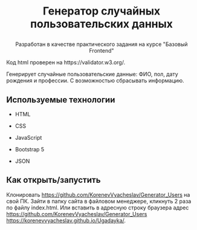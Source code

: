 # <p align='center'>Генератор случайных пользовательских данных</p>

<p align='center'>Разработан в качестве практического задания на курсе "Базовый Frontend"</p>

<p> Код html проверен на https://validator.w3.org/.</p>
<p> Генерирует случайные пользовательские данные: ФИО, пол, дату рождения и профессии. С возможностью сбрасывать информацию. </p>

## Используемые технологии

* HTML

* CSS

* JavaScript 

* Bootstrap 5

* JSON


## Как открыть/запустить

Клонировать https://github.com/KorenevVyacheslav/Generator_Users на свой ПК. Зайти в папку сайта в файловом менеджере, кликнуть 2 раза по файлу index.html. Или вставить в адресную строку браузера адрес https://github.com/KorenevVyacheslav/Generator_Users https://korenevvyacheslav.github.io/Ugadayka/.